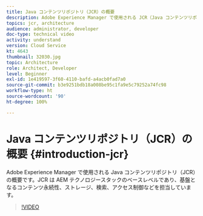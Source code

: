 ```yaml
---
title: Java コンテンツリポジトリ（JCR）の概要
description: Adobe Experience Manager で使用される JCR（Java コンテンツリポジトリ）の概要です。JCR は AEM テクノロジースタックのベースレベルであり、基盤となるコンテンツ永続性、ストレージ、検索、アクセス制御などを担当しています。
topics: jcr, architecture
audience: administrator, developer
doc-type: technical video
activity: understand
version: Cloud Service
kt: 4643
thumbnail: 32030.jpg
topic: Architecture
role: Architect, Developer
level: Beginner
exl-id: 1e419597-3f60-4110-bafd-a4acb0fad7a0
source-git-commit: b3e9251bdb18a008be95c1fa9e5c79252a74fc98
workflow-type: ht
source-wordcount: '90'
ht-degree: 100%

---
```


# Java コンテンツリポジトリ（JCR）の概要 {#introduction-jcr}

Adobe Experience Manager で使用される Java コンテンツリポジトリ（JCR）の概要です。JCR は AEM テクノロジースタックのベースレベルであり、基盤となるコンテンツ永続性、ストレージ、検索、アクセス制御などを担当しています。

>[!VIDEO](https://video.tv.adobe.com/v/32030?quality=12&learn=on)
